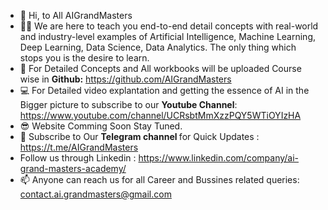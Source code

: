 - 👋 Hi, to All AIGrandMasters
- 👨‍💻 We are here to teach you end-to-end detail concepts with real-world and industry-level examples of Artificial Intelligence, Machine Learning, Deep Learning, Data Science, Data Analytics. 
The only thing which stops you is the desire to learn.
- 📜 For Detailed  Concepts and All workbooks will be uploaded Course wise in <b>Github:</b> https://github.com/AIGrandMasters
- 💻 For Detailed video explantation and getting the essence of AI in the Bigger picture to subscribe to our <b>Youtube Channel</b>: https://www.youtube.com/channel/UCRsbtMmXzzPQY5WTiOYIzHA
- 😎 Website Comming Soon Stay Tuned.
- 💬 Subscribe to Our <b> Telegram channel </b> for Quick Updates : https://t.me/AIGrandMasters
- Follow us through Linkedin : https://www.linkedin.com/company/ai-grand-masters-academy/
- 📫 Anyone can reach us for all Career and Bussines related queries: contact.ai.grandmasters@gmail.com
